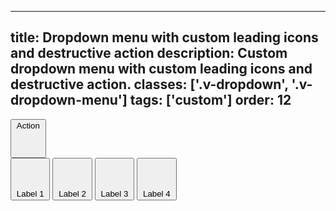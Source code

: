 <!--
 *              © 2025 Visa
 *
 * Licensed under the Apache License, Version 2.0 (the "License");
 * you may not use this file except in compliance with the License.
 * You may obtain a copy of the License at
 *
 *         http://www.apache.org/licenses/LICENSE-2.0
 *
 * Unless required by applicable law or agreed to in writing, software
 * distributed under the License is distributed on an "AS IS" BASIS,
 * WITHOUT WARRANTIES OR CONDITIONS OF ANY KIND, either express or implied.
 * See the License for the specific language governing permissions and
 * limitations under the License.
 *
 -->
---
title: Dropdown menu with custom leading icons and destructive action 
description: Custom dropdown menu with custom leading icons and destructive action. 
classes: ['.v-dropdown', '.v-dropdown-menu']
tags: ['custom']
order: 12
---

<button aria-controls="dropdown-menu-label-with-icon-expanded" aria-expanded="true" class="v-button v-dropdown" id="dropdown-button-label-with-icon-expanded">
  Action
  <svg aria-hidden="true" class="v-icon v-icon-visa v-icon-tiny" focusable="false" viewbox="0 0 16 16">
    <use href="#visa-chevron-up-tiny">
    </use>
  </svg>
</button>
<div aria-labelledby="dropdown-button-label-with-icon-expanded" class="v-surface v-dropdown-menu" id="dropdown-menu-label-with-icon-expanded" role="listbox" aria-hidden="false">
  <div class="v-listbox">
    <button class="v-listbox-item v-button v-button-tertiary v-button-subtle v-flex v-flex-row v-align-items-start v-gap-6 v-px-8 v-py-11" role="option">
      <svg aria-hidden="true" class="v-icon v-icon-visa v-icon-tiny" focusable="false" viewbox="0 0 16 16">
        <use href="#visa-export-tiny">
        </use>
      </svg>
      <span class="v-listbox-item-label">
        Label 1
      </span>
    </button>
    <button class="v-listbox-item v-button v-button-tertiary v-button-subtle v-flex v-flex-row v-align-items-start v-gap-6 v-px-8 v-py-11" role="option">
      <svg aria-hidden="true" class="v-icon v-icon-visa v-icon-tiny" focusable="false" viewbox="0 0 16 16">
        <use href="#visa-copy-tiny">
        </use>
      </svg>
      <span class="v-listbox-item-label">
        Label 2
      </span>
    </button>
    <button class="v-listbox-item v-button v-button-tertiary v-button-subtle v-flex v-flex-row v-align-items-start v-gap-6 v-px-8 v-py-11" role="option">
      <svg aria-hidden="true" class="v-icon v-icon-visa v-icon-tiny" focusable="false" viewbox="0 0 16 16">
        <use href="#visa-file-download-tiny">
        </use>
      </svg>
      <span class="v-listbox-item-label">
        Label 3
      </span>
    </button>
    <button class="v-listbox-item v-button v-button-tertiary v-button-destructive v-flex v-flex-row v-align-items-start v-gap-6 v-px-8 v-py-11" role="option">
      <span class="v-button-destructive v-flex v-gap-6">
        <svg aria-hidden="true" class="v-icon v-icon-visa v-icon-tiny" focusable="false" viewbox="0 0 16 16">
          <use href="#visa-delete-tiny">
          </use>
        </svg>
        <span class="v-listbox-item-label">
          Label 4
        </span>
      </span>
    </button>
  </div>
</div>
